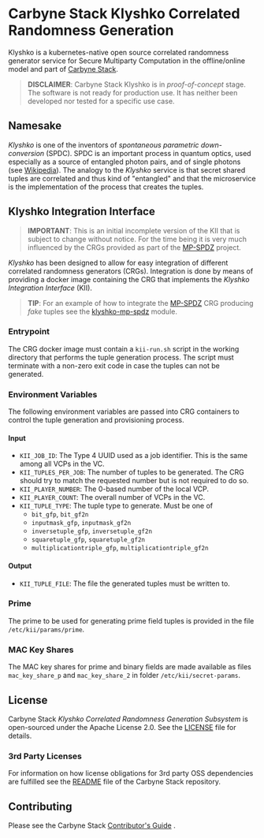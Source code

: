 # Carbyne Stack Klyshko Correlated Randomness Generation

Klyshko is a kubernetes-native open source correlated randomness generator
service for Secure Multiparty Computation in the offline/online model and part
of [Carbyne Stack](https://github.com/carbynestack).

> **DISCLAIMER**: Carbyne Stack Klyshko is in *proof-of-concept* stage. The 
> software is not ready for production use. It has neither been developed nor 
> tested for a specific use case.

## Namesake

_Klyshko_ is one of the inventors of _spontaneous parametric down-conversion_ 
(SPDC). SPDC is an important process in quantum optics, used especially as a 
source of entangled photon pairs, and of single photons 
(see [Wikipedia](https://en.wikipedia.org/wiki/Spontaneous_parametric_down-conversion)). 
The analogy to the _Klyshko_ service is that secret shared tuples are
correlated and thus kind of "entangled" and that the microservice is the
implementation of the process that creates the tuples.

## Klyshko Integration Interface

> **IMPORTANT**: This is an initial incomplete version of the KII that is 
> subject to change without notice. For the time being it is very much 
> influenced by the CRGs provided as part of the 
> [MP-SPDZ](https://github.com/data61/MP-SPDZ) project.

_Klyshko_ has been designed to allow for easy integration of different
correlated randomness generators (CRGs). Integration is done by means of
providing a docker image containing the CRG that implements the 
_Klyshko Integration Interface_ (KII). 

> **TIP**: For an example of how to integrate the 
> [MP-SPDZ](https://github.com/data61/MP-SPDZ) CRG producing _fake_ tuples see 
> the [klyshko-mp-spdz](klyshko-mp-spdz) module.

### Entrypoint

The CRG docker image must contain a `kii-run.sh` script in the working 
directory that performs the tuple generation process. The script must terminate
with a non-zero exit code in case the tuples can not be generated.

### Environment Variables

The following environment variables are passed into CRG containers to control
the tuple generation and provisioning process.

#### Input

- `KII_JOB_ID`: The Type 4 UUID used as a job identifier. This is the same 
among all VCPs in the VC.
- `KII_TUPLES_PER_JOB`: The number of tuples to be generated. The CRG should 
try to match the requested number but is not required to do so.
- `KII_PLAYER_NUMBER`: The 0-based number of the local VCP.
- `KII_PLAYER_COUNT`: The overall number of VCPs in the VC.
- `KII_TUPLE_TYPE`: The tuple type to generate. Must be one of 
  - `bit_gfp`, `bit_gf2n`
  - `inputmask_gfp`, `inputmask_gf2n`
  - `inversetuple_gfp`, `inversetuple_gf2n` 
  - `squaretuple_gfp`, `squaretuple_gf2n`
  - `multiplicationtriple_gfp`, `multiplicationtriple_gf2n`

#### Output

- `KII_TUPLE_FILE`: The file the generated tuples must be written to.

### Prime

The prime to be used for generating prime field tuples is provided in the file
`/etc/kii/params/prime`.

### MAC Key Shares

The MAC key shares for prime and binary fields are made available as files 
`mac_key_share_p` and `mac_key_share_2` in folder `/etc/kii/secret-params`.

## License

Carbyne Stack *Klyshko Correlated Randomness Generation Subsystem* is
open-sourced under the Apache License 2.0. See the [LICENSE](LICENSE) file for
details.

### 3rd Party Licenses

For information on how license obligations for 3rd party OSS dependencies are
fulfilled see the [README](https://github.com/carbynestack/carbynestack) file of
the Carbyne Stack repository.

## Contributing

Please see the Carbyne Stack
[Contributor's Guide](https://github.com/carbynestack/carbynestack/blob/master/CONTRIBUTING.md)
.
